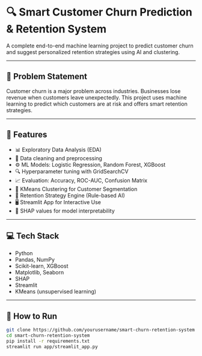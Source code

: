 
# 🔍 Smart Customer Churn Prediction & Retention System

A complete end-to-end machine learning project to predict customer churn and suggest personalized retention strategies using AI and clustering.

---

## 📌 Problem Statement

Customer churn is a major problem across industries. Businesses lose revenue when customers leave unexpectedly. This project uses machine learning to predict which customers are at risk and offers smart retention strategies.

---

## 🚀 Features

- 📊 Exploratory Data Analysis (EDA)
- 🧼 Data cleaning and preprocessing
- ⚙️ ML Models: Logistic Regression, Random Forest, XGBoost
- 🔍 Hyperparameter tuning with GridSearchCV
- 📈 Evaluation: Accuracy, ROC-AUC, Confusion Matrix
- 🎯 KMeans Clustering for Customer Segmentation
- 🤖 Retention Strategy Engine (Rule-based AI)
- 🖥️ Streamlit App for Interactive Use
- 🧠 SHAP values for model interpretability

---

## 💻 Tech Stack

- Python
- Pandas, NumPy
- Scikit-learn, XGBoost
- Matplotlib, Seaborn
- SHAP
- Streamlit
- KMeans (unsupervised learning)

---

## 🧪 How to Run

```bash
git clone https://github.com/yourusername/smart-churn-retention-system
cd smart-churn-retention-system
pip install -r requirements.txt
streamlit run app/streamlit_app.py
